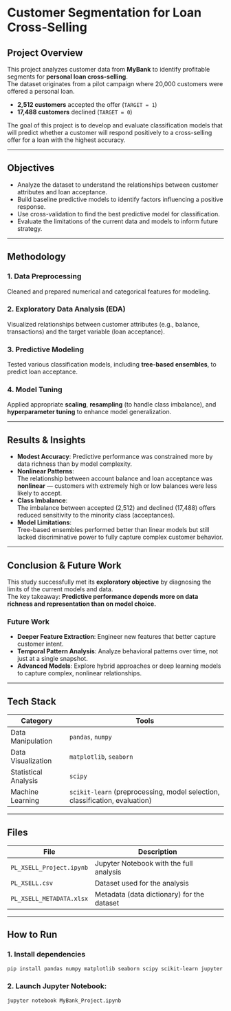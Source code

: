 # Customer Segmentation for Loan Cross-Selling

## Project Overview
This project analyzes customer data from **MyBank** to identify profitable segments for **personal loan cross-selling**.  
The dataset originates from a pilot campaign where 20,000 customers were offered a personal loan.

- **2,512 customers** accepted the offer (`TARGET = 1`)  
- **17,488 customers** declined (`TARGET = 0`)

The goal of this project is to develop and evaluate classification models that will predict whether a customer will respond positively to a cross-selling offer for a loan with the highest accuracy.

---

## Objectives
- Analyze the dataset to understand the relationships between customer attributes and loan acceptance.  
- Build baseline predictive models to identify factors influencing a positive response.
- Use cross-validation to find the best predictive model for classification.
- Evaluate the limitations of the current data and models to inform future strategy.

---

## Methodology

### 1. Data Preprocessing
Cleaned and prepared numerical and categorical features for modeling.

### 2. Exploratory Data Analysis (EDA)
Visualized relationships between customer attributes (e.g., balance, transactions) and the target variable (loan acceptance).

### 3. Predictive Modeling
Tested various classification models, including **tree-based ensembles**, to predict loan acceptance.

### 4. Model Tuning
Applied appropriate **scaling**, **resampling** (to handle class imbalance), and **hyperparameter tuning** to enhance model generalization.

---

## Results & Insights

- **Modest Accuracy**:
  Predictive performance was constrained more by data richness than by model complexity. 
- **Nonlinear Patterns**:  
  The relationship between account balance and loan acceptance was **nonlinear** — customers with extremely high or low balances were less likely to accept.  
- **Class Imbalance**:  
  The imbalance between accepted (2,512) and declined (17,488) offers reduced sensitivity to the minority class (acceptances).  
- **Model Limitations**:  
  Tree-based ensembles performed better than linear models but still lacked discriminative power to fully capture complex customer behavior.

---

## Conclusion & Future Work

This study successfully met its **exploratory objective** by diagnosing the limits of the current models and data.  
The key takeaway: **Predictive performance depends more on data richness and representation than on model choice.**

### Future Work
- **Deeper Feature Extraction**: Engineer new features that better capture customer intent.  
- **Temporal Pattern Analysis**: Analyze behavioral patterns over time, not just at a single snapshot.  
- **Advanced Models**: Explore hybrid approaches or deep learning models to capture complex, nonlinear relationships.

---

## Tech Stack

| Category | Tools |
|-----------|--------|
| Data Manipulation | `pandas`, `numpy` |
| Data Visualization | `matplotlib`, `seaborn` |
| Statistical Analysis | `scipy` |
| Machine Learning | `scikit-learn` (preprocessing, model selection, classification, evaluation) |

---

## Files

| File | Description |
|------|--------------|
| `PL_XSELL_Project.ipynb` | Jupyter Notebook with the full analysis |
| `PL_XSELL.csv` | Dataset used for the analysis |
| `PL_XSELL_METADATA.xlsx` | Metadata (data dictionary) for the dataset |

---

## How to Run

### 1. Install dependencies
```bash
pip install pandas numpy matplotlib seaborn scipy scikit-learn jupyter

``` 
### 2. Launch Jupyter Notebook:

   ```bash
   jupyter notebook MyBank_Project.ipynb
   ```

